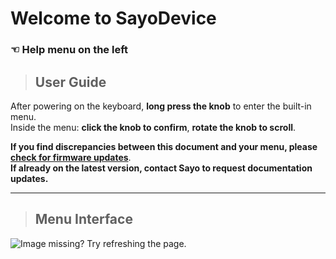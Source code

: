 # Welcome to SayoDevice  

### ☜ Help menu on the left <!-- {docsify-ignore} -->  

>## User Guide  
After powering on the keyboard, **long press the knob** to enter the built-in menu.  
Inside the menu: **click the knob to confirm**, **rotate the knob to scroll**.  

**If you find discrepancies between this document and your menu, please [check for firmware updates](/en/docs/std/web_hid/firmware_update.md)**.  
**If already on the latest version, contact Sayo to request documentation updates.**  

---  

> ## Menu Interface  

![Image missing? Try refreshing the page.](/img/menu_1.png)  
